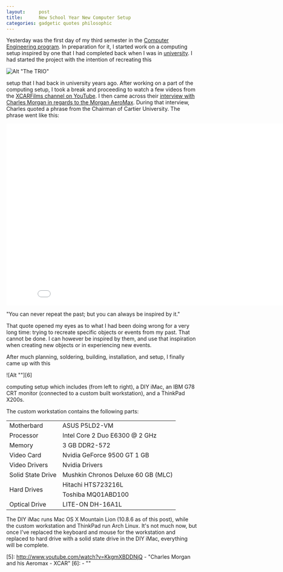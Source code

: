 ```yaml
---
layout:     post
title:      New School Year New Computer Setup
categories: gadgetic quotes philosophic
---
```


Yesterday was the first day of my third semester in the [Computer Engineering
program][1]. In preparation for it, I started work on a computing setup inspired by
one that I had completed back when I was in [university][2]. I had started the project 
with the intention of recreating this

![Alt "The TRIO"][3]

setup that I had back in university years ago. After working on a part of the
computing setup, I took a break and proceeding to watch a few videos from the
[XCARFilms channel on YouTube][3]. I then came across their [interview with Charles
Morgan in regards to the Morgan AeroMax][4]. During that interview, Charles
quoted a phrase from the Chairman of Cartier University. The phrase went like
this:

<iframe width="853" height="480" src="//www.youtube.com/embed/KkgmXBDDNjQ?rel=0?t=6m59s" frameborder="0" allowfullscreen></iframe>

"You can never repeat the past; but you can always be inspired by it."

That quote opened my eyes as to what I had been doing wrong for a very long
time: trying to recreate specific objects or events from my past. That cannot
be done. I can however be inspired by them, and use that inspiration when
creating new objects or in experiencing new events.

After much planning, soldering, building, installation, and setup, I finally
came up with this

![Alt ""][6]

computing setup which includes (from left to right), a DIY iMac, an IBM G78 CRT
monitor (connected to a custom built workstation), and a ThinkPad X200s. 

The custom workstation contains the following parts:

<table>
    <tr><td>Motherbard</td><td>ASUS P5LD2-VM</td></tr>
    <tr><td>Processor</td><td>Intel Core 2 Duo E6300 @ 2 GHz</td></tr>
    <tr><td>Memory</td><td>3 GB DDR2-572</td></tr>
    <tr><td>Video Card</td><td>Nvidia GeForce 9500 GT 1 GB</td></tr>
    <tr><td>Video Drivers</td><td>Nvidia Drivers </td></tr>
    <tr><td>Solid State Drive</td><td>Mushkin Chronos Deluxe 60 GB (MLC)</td></tr>
    <tr><td rowspan="2">Hard Drives</td><td>Hitachi HTS723216L</td></tr>
    <tr><td>Toshiba MQ01ABD100</td></tr>
    <tr><td>Optical Drive</td><td>LITE-ON DH-16A1L</td></tr>
</table>

The DIY iMac runs Mac OS X Mountain Lion (10.8.6 as of this post), while the custom
workstation and ThinkPad run Arch Linux. It's not much now, but once I've
replaced the keyboard and mouse for the workstation and replaced to hard drive
with a solid state drive in the DIY iMac, everything will be complete.

[1]:    http://www.humber.ca/program/computer-engineering-technology/
[2]:    http://www.rccit.ca/
[3]:    http://www.head-fi.org/image/id/339814/width/400/flags/LL "The TRIO"
[4]:    http://www.youtube.com/user/XCARFilms
[5]:    http://www.youtube.com/watch?v=KkgmXBDDNjQ - "Charles Morgan and
his Aeromax - XCAR"
[6]:     - ""
